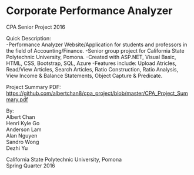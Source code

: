 # Corporate Performance Analyzer
CPA Senior Project 2016

Quick Description: <br />
-Performance Analyzer Website/Application for students and professors in the field of Accounting/Finance.
-Senior group project for California State Polytechnic University, Pomona.
-Created with ASP.NET, Visual Basic, HTML, CSS, Bootstrap, SQL, Azure
-Features include: Upload Atricles, Read/View Articles, Search Articles, Ratio Construction, Ratio Analysis, View Income & Balance Statements, Object Capture & Predicate.

Project Summary PDF: <br />
https://github.com/albertchan8/cpa_project/blob/master/CPA_Project_Summary.pdf

By: <br />
Albert Chan <br />
Henri Kyle Go <br />
Anderson Lam <br />
Alan Nguyen <br />
Sandro Wong <br />
Dezhi Yu <br />

California State Polytechnic University, Pomona <br />
Spring Quarter 2016
